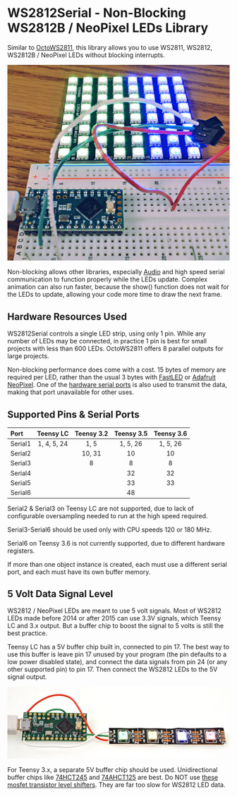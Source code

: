 # WS2812Serial - Non-Blocking WS2812B / NeoPixel LEDs Library

Similar to [OctoWS2811](https://www.pjrc.com/teensy/td_libs_OctoWS2811.html), this library
allows you to use WS2811, WS2812, WS2812B / NeoPixel LEDs without blocking interrupts.

![](extras/ws2812serial.jpg)

Non-blocking allows other libraries, especially
[Audio](https://www.pjrc.com/teensy/td_libs_Audio.html) and high speed serial communication
to function properly while the LEDs update.  Complex animation can also run faster,
because the show() function does not wait for the LEDs to update, allowing your code
more time to draw the next frame.

## Hardware Resources Used

WS2812Serial controls a single LED strip, using only 1 pin.  While any number of
LEDs may be connected, in practice 1 pin is best for small projects with less
than 600 LEDs.  OctoWS2811 offers 8 parallel outputs for large projects.

Non-blocking performance does come with a cost.  15 bytes of memory are required
per LED, rather than the usual 3 bytes with [FastLED](http://fastled.io/) or
[Adafruit NeoPixel](https://github.com/adafruit/Adafruit_NeoPixel).  One of
the [hardware serial ports](https://www.pjrc.com/teensy/td_uart.html) is also
used to transmit the data, making that port unavailable for other uses.

## Supported Pins & Serial Ports

| Port    | Teensy LC   | Teensy 3.2 | Teensy 3.5 | Teensy 3.6 |
| :------ | :---------: | :--------: | :--------: | :--------: |
| Serial1 | 1, 4, 5, 24 | 1, 5       | 1, 5, 26   | 1, 5, 26   |
| Serial2 |             | 10, 31     | 10         | 10         |
| Serial3 |             | 8          | 8          | 8          |
| Serial4 |             |            | 32         | 32         |
| Serial5 |             |            | 33         | 33         |
| Serial6 |             |            | 48         |            |

Serial2 & Serial3 on Teensy LC are not supported, due to lack of configurable
oversampling needed to run at the high speed required.

Serial3-Serial6 should be used only with CPU speeds 120 or 180 MHz.

Serial6 on Teensy 3.6 is not currently supported, due to different hardware
registers.

If more than one object instance is created, each must use a different
serial port, and each must have its own buffer memory.

## 5 Volt Data Signal Level

WS2812 / NeoPixel LEDs are meant to use 5 volt signals.  Most of WS2812 LEDs
made before 2014 or after 2015 can use 3.3V signals, which Teensy LC and 3.x
output.  But a buffer chip to boost the signal to 5 volts is still the best
practice.

Teensy LC has a 5V buffer chip built in, connected to pin 17.  The best way
to use this buffer is leave pin 17 unused by your program (the pin defaults
to a low power disabled state), and connect the data signals from
pin 24 (or any other supported pin) to pin 17.  Then connect the WS2812 LEDs
to the 5V signal output.

![](extras/teensylc_5v.jpg)

For Teensy 3.x, a separate 5V buffer chip should be used.  Unidirectional
buffer chips like
[74HCT245](https://www.fairchildsemi.com/datasheets/74/74VHCT245A.pdf) and
[74AHCT125](https://www.adafruit.com/product/1787) are best.  Do NOT use
[these mosfet transistor level shifters](https://www.sparkfun.com/products/12009).
They are far too slow for WS2812 LED data.
